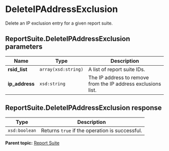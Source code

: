 # DeleteIPAddressExclusion

Delete an IP exclusion entry for a given report suite.

## ReportSuite.DeleteIPAddressExclusion parameters

|Name|Type|Description|
|----|----|-----------|
|**rsid_list** |`array(xsd:string)` |A list of report suite IDs.|
|**ip_address** |`xsd:string` |The IP address to remove from the IP address exclusions list.|

## ReportSuite.DeleteIPAddressExclusion response

|Type|Description|
|----|-----------|
|`xsd:boolean` |Returns `true` if the operation is successful.|

**Parent topic:** [Report Suite](../../methods/report_suite/r_methods_reportsuite.md)

